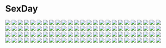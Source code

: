 # SexDay
![](https://konachan.com/image/0d2368294281fd4c1548525b96d0d750/Konachan.com%20-%2091087%20dark%20fujiwara_no_mokou%20long_hair%20red_eyes%20tan_%28carbon%29%20touhou%20white_hair.jpg)
![](https://konachan.com/image/9cafad1c60a4a802139a52797d3aff56/Konachan.com%20-%20208337%20glasses%20halloween%20hat%20horns%20long_hair%20mingarts%20moondancer%20my_little_pony%20orange_hair%20pumpkin%20purple_eyes%20signed%20stars%20witch_hat.jpg)
![](https://konachan.com/jpeg/8032120bcab415a6d9549aeaa197c5bd/Konachan.com%20-%20243547%20hoshizora_rin%20love_live%21_school_idol_project%20nishikino_maki%20tagme_%28artist%29.jpg)
![](https://konachan.com/jpeg/eb294737aeeb86c6cf4e41914fe133bd/Konachan.com%20-%20243684%20ass%20braids%20brown_eyes%20brown_hair%20censored%20elbow_gloves%20fingering%20game_cg%20gloves%20koutaro%20nopan%20pussy%20pussy_juice%20short_hair%20skirt%20thighhighs%20twinkle.jpg)
![](https://konachan.com/jpeg/00a92751f9e4df2106d0efd642e53840/Konachan.com%20-%2055727%2077%20blue_eyes%20kazamai_sakura%20mikagami_mamizu%20pink_hair%20school_uniform%20twintails.jpg)
![](https://konachan.com/jpeg/fd1a4a8367b655563408859dae7c5b2d/Konachan.com%20-%20191875%20bikini%20blue_eyes%20brown_hair%20leaves%20nababa%20original%20swimsuit%20water%20wet.jpg)
![](https://konachan.com/image/168ff6b110f1a638ec2077a9176d5dce/Konachan.com%20-%20276036%20cape%20christmas%20hat%20komeiji_koishi%20pupil_g%20realistic%20santa_hat%20touhou%20white_hair%20witch_hat%20yellow_eyes.jpg)
![](https://konachan.com/image/0ae09595d631c27ed68423d560d3a6a0/Konachan.com%20-%2073719%20green_eyes%20green_hair%20harukanaru_toki_no_naka_de_3%20hug%20japanese_clothes%20kimono%20male%20nozomi_kasuga%20pink_hair.jpg)
![](https://konachan.com/image/6558a92d645de7e1d66500e67c307912/Konachan.com%20-%2087161%20animal%20autumn%20bird%20black_hair%20headband%20hinomoto_oniko%20horns%20japanese_clothes%20kimono%20leaves%20long_hair%20mask%20red_eyes%20weapon.jpg)
![](https://konachan.com/jpeg/72f0b66a20aae3bdb63c3b371ff2e88f/Konachan.com%20-%20223458%20butterfly%20car%20grass%20kurohal%20original%20ruins.jpg)
![](https://konachan.com/jpeg/073a65cbd01fa0a0ff955a42c360759f/Konachan.com%20-%20117053%20animal_ears%20fang%20foxgirl%20tail%20third-party_edit%20white_hair.jpg)
![](https://konachan.com/jpeg/57980738df6becc77f3fbda69609e447/Konachan.com%20-%20260783%20breasts%20cleavage%20elbow_gloves%20gloves%20kiwamu%20long_hair%20thighhighs%20vocaloid%20white_hair%20yowane_haku.jpg)
![](https://konachan.com/image/df6ef075290c7375f6d15f454b96462c/Konachan.com%20-%20159919%20hentai_ouji_to_warawanai_neko%20panties%20tsutsukakushi_tsukiko%20underwear.jpg)
![](https://konachan.com/jpeg/ae25f17b45044daaa90ed23d7206d27d/Konachan.com%20-%20289648%20ass%20barefoot%20bed%20black_hair%20breasts%20brown_eyes%20cleavage%20fifty1202%20gradient%20no_bra%20open_shirt%20original%20panties%20phone%20purple%20shirt%20underwear.jpg)
![](https://konachan.com/image/f84a0ac3bd0241ee93845cb5d286780a/Konachan.com%20-%2083948%2017%3A16%20ayanami_rei%20bodysuit%20neon_genesis_evangelion%20skintight%20soryu_asuka_langley.jpg)
![](https://konachan.com/jpeg/54e3b59bab8f094e5671cb58a9bafd56/Konachan.com%20-%2063042%20blue_hair%20headphones%20ipod%20long_hair%20original%20red_eyes%20zenn.jpg)
![](https://konachan.com/image/ce5bfec637f3fda1e2a223cda8249357/Konachan.com%20-%20147769%20bed%20computer%20headphones%20long_hair%20panties%20purple_eyes%20purple_hair%20ricegnat%20socks%20tagme%20underwear.jpg)
![](https://konachan.com/jpeg/e69b3404673023b88b77db47d11a9cc3/Konachan.com%20-%20264604%20aqua_eyes%20blush%20bra%20breasts%20brown_hair%20censored%20cum%20navel%20nipples%20original%20panties%20penis%20pussy%20sex%20tagme_%28artist%29%20thighhighs%20underwear%20wet.jpg)
![](https://konachan.com/jpeg/2718dfe585aec924c25c8d8c9ca22ddf/Konachan.com%20-%20230200%20anthropomorphism%20aqua_eyes%20cropped%20dress%20flat_chest%20flowers%20leaves%20makadamixa%20original%20short_hair%20waifu2x%20water%20white_hair.jpg)
![](https://konachan.com/jpeg/6f2af8a6dc7d7c892b725834a5842bdb/Konachan.com%20-%20258308%202girls%20animal_ears%20blue_hair%20blush%20bow%20breasts%20catgirl%20cleavage%20game_cg%20headband%20inma%20long_hair%20miko%20orange_eyes%20short_hair%20tail%20white_hair.jpg)
![](https://konachan.com/jpeg/c51c5ce8adf59212379d3a48a9d92c95/Konachan.com%20-%2030980%20code_geass%20gun%20kallen_stadtfeld%20weapon%20yellow.jpg)
![](https://konachan.com/image/ce3afc8270760cde7a571aa26b025c3c/Konachan.com%20-%20164341%20animal%20animal_ears%20bear%20blue_eyes%20building%20cat%20catgirl%20city%20clouds%20gugu%20hat%20knife%20original%20smoking%20tail%20weapon.jpg)
![](https://konachan.com/jpeg/4280687fa199481678a8ff5bf5c79c94/Konachan.com%20-%20239502%20aqua_eyes%20blush%20horns%20iso_%28pixiv15197676%29%20kanna_kamui%20loli%20long_hair%20purple_hair%20tail%20thighhighs%20third-party_edit%20white.jpg)
![](https://konachan.com/image/cfa89da39272ae34bf926ad1e615ec3f/Konachan.com%20-%2093708%202girls%20blue%20flandre_scarlet%20monochrome%20remilia_scarlet%20silhouette%20stars%20touhou%20vampire%20yoshioka_yoshiko.jpg)
![](https://konachan.com/jpeg/1a1b8d25125fa78db694b91bdb3a3b15/Konachan.com%20-%20243753%202girls%20animal%20aqua_eyes%20barefoot%20black_hair%20book%20cat%20kagawa_yuusaku%20long_hair%20navel%20original%20phone%20pink_hair%20school_uniform%20short_hair%20skirt%20sleeping.jpg)
![](https://konachan.com/jpeg/3683e9adcd02f2e86c0d116301337c58/Konachan.com%20-%20167290%20barefoot%20blush%20brown_hair%20drink%20horns%20long_hair%20magu_%28mugsfc%29%20original%20petals%20red_eyes%20sake%20shorts.jpg)
![](https://konachan.com/jpeg/ce66fe86bffd330c021999b7c724c7df/Konachan.com%20-%20217643%202girls%20animal%20azuki_azusa%20black_hair%20blonde_hair%20bra%20breast_hold%20cat%20cropped%20flat_chest%20kantoku%20loli%20scan%20school_uniform%20thighhighs%20topless%20underwear.jpg)
![](https://konachan.com/image/e7de2b0d6fd75145f0c14a07180d579d/Konachan.com%20-%20291313%202girls%20anthropomorphism%20bed%20dress%20girls_frontline%20gray_hair%20green_eyes%20hug%20long_hair%20sarablanche%20shoujo_ai%20signed%20white_hair%20yellow_eyes.jpg)
![](https://konachan.com/jpeg/9807b92794337881c2c225d2602517dd/Konachan.com%20-%20281559%20anus%20ass%20bed%20breasts%20brown_eyes%20brown_hair%20kure_masahiro%20nipples%20no_bra%20original%20panties%20panty_pull%20pussy%20shirt_lift%20short_hair%20uncensored%20underwear.jpg)
![](https://konachan.com/image/23c9093340ac9a33762339b5f7776ed2/Konachan.com%20-%20245217%207th_dragon_2020%20aliasing%20aqua_hair%20dress%20flowers%20hatsune_miku%20headphones%20icefurs%20instrument%20long_hair%20petals%20twintails%20violin%20vocaloid.jpg)
![](https://konachan.com/jpeg/a2f92a76dc90f8ab6f01b9c081e5230b/Konachan.com%20-%2011420%20kaminogi_haruka%20noein.jpg)
![](https://konachan.com/jpeg/65b3259e0d53fee1ac6e1dc2063d9fb5/Konachan.com%20-%20257885%20anthropomorphism%20azur_lane%20blush%20cedama%20elbow_gloves%20gloves%20long_hair%20purple_eyes%20purple_hair%20unicorn_%28azur_lane%29.jpg)
![](https://konachan.com/image/4816c10ec9feac6f40bd4951a8da191d/Konachan.com%20-%2018923%20ayanami_rei%20neon_genesis_evangelion%20sadamoto_yoshiyuki.jpg)
![](https://konachan.com/image/b1d7635f4cea25f9002c4328f96e402c/Konachan.com%20-%20124216%20christmas%20green_eyes%20green_hair%20hatsune_miku%20ichinose_yukino%20long_hair%20panties%20santa_costume%20snow%20striped_panties%20twintails%20underwear%20vocaloid.jpg)
![](https://konachan.com/jpeg/371b091ef608d8f926f5ad9a2ff0725d/Konachan.com%20-%20226966%20animal%20bear%20bird%20cake%20candy%20cat%20cherry%20chocolate%20crown%20dog%20duck%20food%20fox%20fruit%20original%20penguin%20rabbit%20rag.%20strawberry.jpg)
![](https://konachan.com/image/15997b131e43891fe611b85d8418744d/Konachan.com%20-%2091924%20blush%20breasts%20censored%20feng%20game_cg%20hoshizora_e_kakaru_hashi%20koumoto_madoka%20long_hair%20nipples%20paizuri%20penis%20purple_eyes%20purple_hair%20ryohka.jpg)
![](https://konachan.com/jpeg/f688f78cc9b55b3dc54f72277a4566d5/Konachan.com%20-%2018641%20candy%20lollipop%20pani_poni_dash%20rebecca_miyamoto.jpg)
![](https://konachan.com/image/69d54fe2c21c7796f8e80c011ed344f5/Konachan.com%20-%20248244%20anus%20ass%20barefoot%20blush%20breasts%20gray_hair%20no_bra%20nopan%20pussy%20red_eyes%20short_hair%20spread_legs%20uncensored%20wristwear%20yukizumi_remon.jpg)
![](https://konachan.com/jpeg/426e224a60e132a63db7ddeca46784e5/Konachan.com%20-%20222303%20blonde_hair%20brown_eyes%20dress%20game_cg%20headdress%20meryl_lynch%20necklace%20nishimata_aoi%20suzuhira_hiro%20wedding_attire.jpg)
![](https://konachan.com/jpeg/f33c546fe313c16dfbd85552a3ba2d39/Konachan.com%20-%20208726%20black_hair%20breasts%20censored%20game_cg%20long_hair%20mizuki_kotora%20nipples%20nude%20pool%20pussy%20red_eyes%20water%20wet%20yurigaoka_nanami.jpg)
![](https://konachan.com/image/a62425a6eac9d60551189ad7ea97fbab/Konachan.com%20-%20299452%20all_male%20aqua_eyes%20black_hair%20braids%20cape%20elbow_gloves%20gloves%20japanese_clothes%20katana%20kishinaito%20long_hair%20male%20petals%20sword%20touken_ranbu%20weapon.jpg)
![](https://konachan.com/jpeg/baa00be27d515dfa8822eca577dc5d16/Konachan.com%20-%20307396%20ass%20black_hair%20blush%20drink%20game_console%20kuroonehalf%20long_hair%20original%20purple_eyes%20the_legend_of_zelda%20watermark.jpg)
![](https://konachan.com/image/9766badca44a7c12a2f8d377682a6f6d/Konachan.com%20-%205518%20blue_eyes%20bodysuit%20hakua_ugetsu%20lisa.com%20long_hair%20pink_hair%20psikyo%20scan%20see_through%20skintight%20skirt%20taisen_hot_gimmick%20taisen_hot_gimmick_3.jpg)
![](https://konachan.com/jpeg/4147156d97d6aa8663475a1f074d95ec/Konachan.com%20-%20137395%20animal_ears%20bell%20black_hair%20blush%20bow%20catgirl%20choker%20konshin%20long_hair%20miko%20original%20red_eyes%20ribbons%20tail%20thighhighs%20twintails%20white.jpg)
![](https://konachan.com/jpeg/434bdbc1fe19350927ffb6a777afe7f2/Konachan.com%20-%20240549%20aqua_eyes%20aqua_hair%20ass%20breasts%20censored%20cropped%20fellatio%20long_hair%20nipples%20no_bra%20panties%20papino%20penis%20thighhighs%20twintails%20underwear%20vocaloid.jpg)
![](https://konachan.com/image/c6cd83f32187335c626cef0a3040a98b/Konachan.com%20-%20209973%20anthropomorphism%20ayasata_karen%20black_hair%20blue%20dress%20garter%20horns%20kantai_collection%20light_cruiser_hime%20long_hair%20purple.jpg)
![](https://konachan.com/image/fbcd045082a5b0be2d8136c9e8da9282/Konachan.com%20-%20198541%20blush%20boots%20breasts%20headband%20jpeg_artifacts%20nishikino_maki%20purple_eyes%20red_hair%20short_hair%20skintight%20skirt%20umbrella%20wristwear%20yu-ta.jpg)
![](https://konachan.com/jpeg/9118ea2edaedd5b41dcd0533a94b17a0/Konachan.com%20-%20153334%20clouds%20gjexples%20original%20pantyhose%20pink_hair%20scarf%20skirt%20sky%20tie.jpg)
![](https://konachan.com/image/f5beafad02b8ea6f964360550e8d6778/Konachan.com%20-%2099314%202girls%20brown_eyes%20brown_hair%20flowers%20jan_%28lightdragoon%29%20loli%20purple_hair%20rain%20short_hair%20signed%20twintails%20water.jpg)
![](https://konachan.com/jpeg/104717ffa0bbba9592210853ba5b3630/Konachan.com%20-%20149042%20black_hair%20blush%20breasts%20cleavage%20erect_nipples%20inoue_takumi%20kanu%20koihime_musou%20navel%20panties%20queen%27s_gate%20thighhighs%20underwear.jpg)
![](https://konachan.com/image/327441f879da4018ba4d34c4bdc1ca42/Konachan.com%20-%2016440%20blush%20cc%20code_geass%20crossover%20enma_ai%20gray_hair%20green_eyes%20green_hair%20hat%20long_hair%20parody%20pink_eyes%20pink_hair%20red_eyes%20ribbons%20suigintou%20touhou.jpg)
![](https://konachan.com/jpeg/db2912672dd4930c1d18fe109d296f56/Konachan.com%20-%20204338%20animal_ears%20aqua_eyes%20brioche_d%27arquien%20brown_hair%20dog_days%20doggirl%20esperanza_%28wp%29%20long_hair%20pantyhose%20sword%20tail%20weapon.jpg)
![](https://konachan.com/jpeg/e28142e107796c729f33a2514d8cbebd/Konachan.com%20-%20229936%20blush%20boots%20braids%20breasts%20candy%20cleavage%20cosplay%20demon%20fire%20halloween%20horns%20pumpkin%20short_hair%20signed%20tail%20thighhighs%20weapon%20wings%20yuzutosen.jpg)
![](https://konachan.com/image/00ca924016f0b7639c8826ffdb327248/Konachan.com%20-%2018187%20black_hair%20fate_%28series%29%20fate_stay_night%20long_hair%20magic%20red_eyes%20tohsaka_rin%20watermark.jpg)
![](https://konachan.com/jpeg/0556f177f03afda007794d4c860e5768/Konachan.com%20-%20297518%20armor%20artoria_pendragon_%28all%29%20blonde_hair%20bow%20braids%20dress%20fate_grand_order%20fate_%28series%29%20flowers%20gilgamesh%20gloves%20lorein%20male%20reflection%20short_hair.jpg)
![](https://konachan.com/image/977dbb0664eaf68e6a2696a751b462da/Konachan.com%20-%20165271%20blush%20floe%20saipaco%20simoun%20tagme.jpg)
![](https://konachan.com/image/31704a2029e6ab0c93495a171a0545a7/Konachan.com%20-%20145280%202girls%20ayano_keiko%20brown_hair%20suzu_no%20sword_art_online%20yuuki_asuna.jpg)
![](https://konachan.com/image/f5c6fd0ea52ee2bc1804a5ca97264c0a/Konachan.com%20-%20137304%20accel_world%20black_eyes%20black_hair%20dress%20elbow_gloves%20gloves%20headband%20kuro_yuki_hime%20long_hair%20magic%20oogure_haruka%20wings.jpg)
![](https://konachan.com/image/d2e4bd8cc90f8461c462a889f95b0e90/Konachan.com%20-%20131394%20feathers%20flowers%20original%20un.jpg)
![](https://konachan.com/jpeg/da0366058cf89f009a958278c2d50427/Konachan.com%20-%20157794%202girls%20baroque_night%20fang%20hontani_kanae%20long_hair%20nude%20scan%20tagme_%28character%29.jpg)
![](https://konachan.com/image/6ce6148d92a9435b3c22d89a7749daa4/Konachan.com%20-%2015496%20carnelian.jpg)
![](https://konachan.com/image/57b680f7123c302e29311e460d2dd041/Konachan.com%20-%2031548%20ass%20blonde_hair%20blue_eyes%20blush%20cameltoe%20favorite%20game_cg%20kokonoka%20long_hair%20panties%20rindou_saki%20skirt%20twintails%20underwear%20upskirt%20wink.jpg)
![](https://konachan.com/jpeg/2d6fe9a6bd56d10847c8f82bfa5209d1/Konachan.com%20-%20152170%20aqua_eyes%20aqua_hair%20bow%20gloves%20hatsune_miku%20kairinn0952%20phone%20thighhighs%20twintails%20vocaloid%20wink.jpg)
![](https://konachan.com/jpeg/e2516045db7672d78c8c40c0b67cfad7/Konachan.com%20-%20205678%20erondo%20game_cg%20honjou_masato%20koinaka%20okazaki_erina.jpg)
![](https://konachan.com/image/5c809fbe13cae14ac2c99ce670271dce/Konachan.com%20-%2030164%20kawai_rie%20lovers.jpg)
![](https://konachan.com/image/7023e65869bd3801e3c056be3637d350/Konachan.com%20-%2044399%20asuka_pyon%20blonde_hair%20blush%20claire_%28sin_kuro%29%20green_eyes%20jpeg_artifacts%20long_hair%20panties%20school_uniform%20skirt%20thighhighs%20underwear.jpg)
![](https://konachan.com/jpeg/985cb3975b12a2e66fb9cb7f95b82225/Konachan.com%20-%20305979%20aqua_eyes%20ass%20hoodie%20original%20otokuyou%20panties%20ringo-chan_%28otokuyou%29%20short_hair%20skirt%20thighhighs%20underwear%20white%20white_hair%20zettai_ryouiki.jpg)
![](https://konachan.com/image/36f39f2674108fa1b4e3cfe3b066c930/Konachan.com%20-%20142865%20cum%20elbow_gloves%20gloves%20gray_hair%20idolmaster%20long_hair%20nipple_slip%20pussy%20red_eyes%20thighhighs%20twintails%20umbrella%20uncensored%20underboob%20water.jpg)
![](https://konachan.com/image/6b2f1abe656a41fc5199bbfcc5e07d17/Konachan.com%20-%2090094%20blonde_hair%20blue_eyes%20gun%20jpeg_artifacts%20tagme%20weapon.jpg)
![](https://konachan.com/image/1e5993ab3bda8db24666138af977ab51/Konachan.com%20-%20240964%20blonde_hair%20bow%20breasts%20cherry_blossoms%20fate_grand_order%20fate_%28series%29%20flowers%20japanese_clothes%20petals%20short_hair%20sideboob%20signed%20yellow_eyes.jpg)
![](https://konachan.com/image/b0e6296711b215d6b4ed68ba71b5b1a3/Konachan.com%20-%2072679%20brown_eyes%20brown_hair%20hakurei_reimu%20japanese_clothes%20machily%20miko%20ribbons%20short_hair%20touhou%20white.jpg)
![](https://konachan.com/image/7ef61fc16fa46024a242aa0a042926d7/Konachan.com%20-%20138880%20blonde_hair%20breasts%20dress%20fan%20gloves%20haoyuan%20long_hair%20moon%20panties%20realistic%20red_eyes%20stars%20thighhighs%20touhou%20umbrella%20underwear%20yakumo_yukari.jpg)
![](https://konachan.com/image/5eff0f77684695751c8ed1ba08894698/Konachan.com%20-%20165162%20blonde_hair%20blush%20clouds%20elbow_gloves%20gloves%20green_eyes%20headband%20long_hair%20panties%20rensouhou-chan%20skirt%20thighhighs%20underwear%20wet%20yukiko013.jpg)
![](https://konachan.com/image/525105a434c58b312ada51005c9abef2/Konachan.com%20-%2046908%20ga-rei_zero%20isayama_yomi%20tsuchimiya_kagura%20wink.jpg)
![](https://konachan.com/image/8335454a14c69211cba707ce2852f391/Konachan.com%20-%20294893%20chyoel%20collar%20fate_grand_order%20fate_%28series%29%20long_hair%20meltryllis.jpg)
![](https://konachan.com/jpeg/697fca99f74ae778c18d3ac470781573/Konachan.com%20-%20240692%20aqua_eyes%20blonde_hair%20breasts%20navel%20original%20panties%20ranma_%28kamenrideroz%29%20short_hair%20thighhighs%20underwear%20wings.jpg)
![](https://konachan.com/image/7fc82289e1d43aae745c51bcf3c30173/Konachan.com%20-%2067061%20brown_eyes%20brown_hair%20long_hair%20marriage_royale%20nishimata_aoi%20uwajima_iyo.jpg)
![](https://konachan.com/jpeg/b28ddafc61f4a42a427f726bfa393826/Konachan.com%20-%2070206%20breasts%20nude%20onsen%20rei%20scan%20towel%20wet.jpg)
![](https://konachan.com/image/bfdda9447a7198ffc042ff93e4c04044/Konachan.com%20-%2025001%20gothic%20goth-loli%20lolita_fashion%20neon_genesis_evangelion%20sadamoto_yoshiyuki%20soryu_asuka_langley.jpg)
![](https://konachan.com/image/eb8b238f786afa898bb5838fc689e609/Konachan.com%20-%20115324%20blonde_hair%20blue_eyes%20guitar%20instrument%20kagamine_rin%20vocaloid%20wink.jpg)
![](https://konachan.com/jpeg/d7a7a667b7d96519686abc62761d7ad5/Konachan.com%20-%2027289%20brown_eyes%20carnelian%20kao_no_nai_tsuki%20kuraki_suzuna%20long_hair%20purple_hair%20ribbons.jpg)
![](https://konachan.com/image/4a68352af48829b8d7c38d180cafae96/Konachan.com%20-%20156753%20long_hair%20mermaid%20orange_hair%20original%20qinni%20water%20watermark.jpg)
![](https://konachan.com/image/3e8f22d3ebebc3a204c82db08ecd1210/Konachan.com%20-%20127564%20arikawa_satoru%20black_hair%20inu_x_boku_ss%20no_bra%20panties%20shirakiin_ririchiyo%20underwear%20white.jpg)
![](https://konachan.com/jpeg/96e7f60ddc87541c0e1e8cdd1681e0d7/Konachan.com%20-%20226649%20animal_ears%20aqua_eyes%20blonde_hair%20chibi%20kawamura_reo%20kneehighs%20peko%20purple_eyes%20purple_hair%20sawaguchi_mai%20scan%20school_uniform%20tail%20thighhighs.jpg)
![](https://konachan.com/jpeg/d7ba6d821d6c119101072af87a1ae2eb/Konachan.com%20-%20236663%20ass%20beatrix_%28granblue_fantasy%29%20breasts%20brown_hair%20gloves%20granblue_fantasy%20halloween%20hat%20long_hair%20luse_maonang%20thighhighs%20witch_hat%20yellow_eyes.jpg)
![](https://konachan.com/image/d4b73be49c7381886b91cc87e655b6ce/Konachan.com%20-%207605%202girls%20barefoot%20galge.com%20logo%20loli%20moritan%20open_shirt%20panties%20tagme%20underwear.jpg)
![](https://konachan.com/image/56f20024c869d0b7e99ab3b15f390f0d/Konachan.com%20-%20271302%20aqua_eyes%20black_hair%20dress%20elbow_gloves%20gloves%20jpeg_artifacts%20long_hair%20mg_kurino%20original%20thighhighs.jpg)
![](https://konachan.com/jpeg/943188ecce84e161e6c6991c78ad4291/Konachan.com%20-%20286648%20aliasing%20apron%20bell%20blush%20bow%20breasts%20cleavage%20collar%20fang%20foxgirl%20gloves%20headdress%20long_hair%20muryou%20pink_hair%20ponytail%20tail%20tamamo_cat%20tears%20wink.jpg)
![](https://konachan.com/jpeg/552031f2c455d457ae6ebaf43f1e7555/Konachan.com%20-%2030955%20asahina_mikuru%20brown_eyes%20brown_hair%20maid%20orange%20panties%20suzumiya_haruhi_no_yuutsu%20underwear.jpg)
![](https://konachan.com/image/3c817ed2ff0001a1c6ff1b2e8fde39b8/Konachan.com%20-%20115628%20blue_eyes%20fang%20fubuki_atsuya%20fubuki_shirou%20inazuma_eleven%20sakaya313%20white_hair%20yellow_eyes.jpg)
![](https://konachan.com/jpeg/bb130aac3128f69340bac255d5840612/Konachan.com%20-%2094890%20blush%20breasts%20cameltoe%20game_cg%20ko%7Echa%20loli%20minette%20nipples%20panties%20pink_eyes%20pink_hair%20spread_legs%20thighhighs%20underwear%20windmill_oasis.jpg)
![](https://konachan.com/jpeg/31d0cfef548a08e397da687cf3e40b67/Konachan.com%20-%20306426%20aldehyde%20aqua_eyes%20barefoot%20blush%20breasts%20granblue_fantasy%20horns%20long_hair%20male%20narmaya_%28granblue_fantasy%29%20nipples%20nude%20pointed_ears%20purple_hair.jpg)
![](https://konachan.com/image/0d20c59c15fa5a1df4668b40f0f250ef/Konachan.com%20-%20221908%20ass%20barefoot%20bed%20bra%20brown_hair%20close%20cowboy_bebop%20feguimel%20original%20panties%20underwear.jpg)
![](https://konachan.com/jpeg/724d26d6a9de11962c4748e9c3d5b50c/Konachan.com%20-%2071573%20black_hair%20fuyuno_haruaki%20katana%20original%20red_eyes%20sword%20weapon.jpg)
![](https://konachan.com/image/fe1e552dbd74437bd5a9bb565584ab3b/Konachan.com%20-%20252681%20blush%20breast_grab%20breasts%20destra%20green_eyes%20kyonyuu_fantasy%20logo%20long_hair%20mizoro_tadashi%20navel%20necklace%20nipples%20pink_hair%20q-gaku%20waffle%20watermark%20wet.jpg)
![](https://konachan.com/jpeg/62364c3831478b08e21f5526c8b283d2/Konachan.com%20-%20277747%20blonde_hair%20boots%20choker%20feathers%20hoodie%20isaac_foster%20long_hair%20male%20rachel_gardner%20reflection%20scythe%20short_hair%20tidsean%20weapon%20wings.jpg)
![](https://konachan.com/image/61f0b4c937b005e738f938cb354ce378/Konachan.com%20-%2093582%20miwa_shirow%20tagme.jpg)
![](https://konachan.com/image/332b40cc0c366f8b014c06240c87e174/Konachan.com%20-%2084096%20barefoot%20breasts%20cleavage%20naked_shirt%20panties%20taka_tony%20underwear.jpg)
![](https://konachan.com/image/c6f88ea5978dcfdea8cb82a2ef1cd796/Konachan.com%20-%20158347%20cropped%20erect_nipples%20fal_maro%20patchouli_knowledge%20purple_eyes%20purple_hair%20touhou%20white.jpg)
![](https://konachan.com/jpeg/5a6e5c65f04883af937eb0cf3eb10a82/Konachan.com%20-%20228948%20animal_ears%20aqua_eyes%20blush%20breasts%20cleavage%20game_cg%20japanese_clothes%20kobuichi%20long_hair%20senren_banka%20tomotake_yoshino%20white_hair%20yukata%20yuzusoft.jpg)
